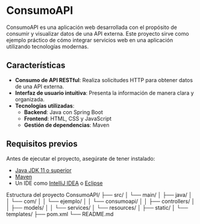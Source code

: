 # ConsumoAPI

ConsumoAPI es una aplicación web desarrollada con el propósito de consumir y visualizar datos de una API externa. Este proyecto sirve como ejemplo práctico de cómo integrar servicios web en una aplicación utilizando tecnologías modernas.

## Características

- **Consumo de API RESTful**: Realiza solicitudes HTTP para obtener datos de una API externa.
- **Interfaz de usuario intuitiva**: Presenta la información de manera clara y organizada.
- **Tecnologías utilizadas**:
  - **Backend**: Java con Spring Boot
  - **Frontend**: HTML, CSS y JavaScript
  - **Gestión de dependencias**: Maven

## Requisitos previos

Antes de ejecutar el proyecto, asegúrate de tener instalado:

- [Java JDK 11 o superior](https://www.oracle.com/java/technologies/javase-downloads.html)
- [Maven](https://maven.apache.org/download.cgi)
- Un IDE como [IntelliJ IDEA](https://www.jetbrains.com/idea/) o [Eclipse](https://www.eclipse.org/downloads/)

Estructura del proyecto ConsumoAPI/
├── src/
│   └── main/
│       ├── java/
│       │   └── com/
│       │       └── ejemplo/
│       │           └── consumoapi/
│       │               ├── controllers/
│       │               ├── models/
│       │               └── services/
│       └── resources/
│           ├── static/
│           └── templates/
├── pom.xml
└── README.md

